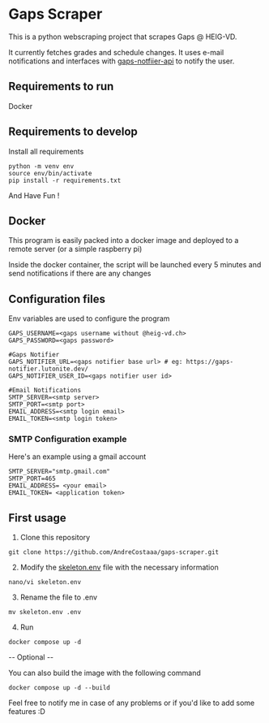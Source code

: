 # Gaps Scraper

This is a python webscraping project that scrapes Gaps @ HEIG-VD.

It currently fetches grades and schedule changes. It uses e-mail notifications and interfaces with [gaps-notfiier-api](https://github.com/AndreCostaaa/gaps-notifier-api) to notify the user.

## Requirements to run

Docker

## Requirements to develop

Install all requirements

```shell
python -m venv env
source env/bin/activate
pip install -r requirements.txt
```

And Have Fun !

## Docker

This program is easily packed into a docker image and deployed to a remote server (or a simple raspberry pi)

Inside the docker container, the script will be launched every 5 minutes and send notifications if there are any changes

## Configuration files

Env variables are used to configure the program

```env
GAPS_USERNAME=<gaps username without @heig-vd.ch>
GAPS_PASSWORD=<gaps password>

#Gaps Notifier
GAPS_NOTIFIER_URL=<gaps notifier base url> # eg: https://gaps-notifier.lutonite.dev/
GAPS_NOTIFIER_USER_ID=<gaps notifier user id>

#Email Notifications
SMTP_SERVER=<smtp server>
SMTP_PORT=<smtp port>
EMAIL_ADDRESS=<smtp login email>
EMAIL_TOKEN=<smtp login token>
```

### SMTP Configuration example

Here's an example using a gmail account

```env
SMTP_SERVER="smtp.gmail.com"
SMTP_PORT=465
EMAIL_ADDRESS= <your email>
EMAIL_TOKEN= <application token>
```

## First usage

1. Clone this repository

`git clone https://github.com/AndreCostaaa/gaps-scraper.git`

2. Modify the [skeleton.env](./skeleton.env) file with the necessary information

```
nano/vi skeleton.env
```

3. Rename the file to .env

```
mv skeleton.env .env
```

4. Run

```
docker compose up -d
```

-- Optional --

You can also build the image with the following command

```
docker compose up -d --build
```

Feel free to notify me in case of any problems or if you'd like to add some features :D
